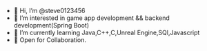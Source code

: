 - 👋 Hi, I’m @steve0123456
- 👀 I’m interested in game app development && backend development(Spring Boot)
- 🌱 I’m currently learning Java,C++,C,Unreal Engine,SQl,Javascript
- 💞️ Open for Collaboration.


